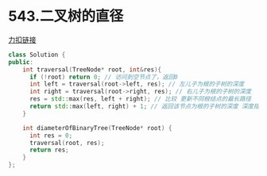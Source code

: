 # 543.二叉树的直径

[力扣链接](https://leetcode.cn/problems/diameter-of-binary-tree/description/)

```cpp
class Solution {
public:
    int traversal(TreeNode* root, int&res){
      if (!root) return 0; // 访问到空节点了，返回0
      int left = traversal(root->left, res); // 左儿子为根的子树的深度
      int right = traversal(root->right, res); // 右儿子为根的子树的深度
      res = std::max(res, left + right); // 比较 更新不同根结点的最长路径
      return std::max(left, right) + 1; // 返回该节点为根的子树的深度 深度指节点数，直径指路径
    }

    int diameterOfBinaryTree(TreeNode* root) { 
      int res = 0;
      traversal(root, res);
      return res;
    }
};
```